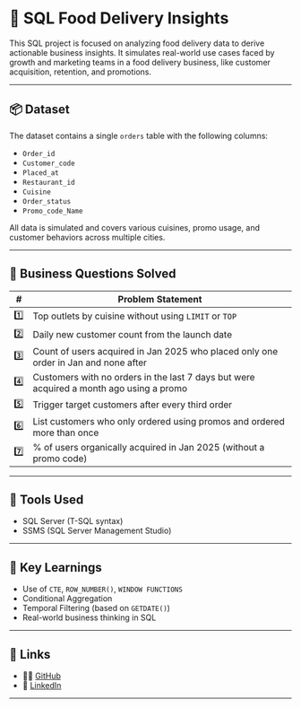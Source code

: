 # 🍕 SQL Food Delivery Insights

This SQL project is focused on analyzing food delivery data to derive actionable business insights. It simulates real-world use cases faced by growth and marketing teams in a food delivery business, like customer acquisition, retention, and promotions.

---

## 📦 Dataset

The dataset contains a single `orders` table with the following columns:
- `Order_id`
- `Customer_code`
- `Placed_at`
- `Restaurant_id`
- `Cuisine`
- `Order_status`
- `Promo_code_Name`

All data is simulated and covers various cuisines, promo usage, and customer behaviors across multiple cities.

---

## 📌 Business Questions Solved

| # | Problem Statement |
|---|-------------------|
| 1️⃣ | Top outlets by cuisine without using `LIMIT` or `TOP` |
| 2️⃣ | Daily new customer count from the launch date |
| 3️⃣ | Count of users acquired in Jan 2025 who placed only one order in Jan and none after |
| 4️⃣ | Customers with no orders in the last 7 days but were acquired a month ago using a promo |
| 5️⃣ | Trigger target customers after every third order |
| 6️⃣ | List customers who only ordered using promos and ordered more than once |
| 7️⃣ | % of users organically acquired in Jan 2025 (without a promo code) |

---

## 🧰 Tools Used

- SQL Server (T-SQL syntax)
- SSMS (SQL Server Management Studio)

---

## 🧠 Key Learnings

- Use of `CTE`, `ROW_NUMBER()`, `WINDOW FUNCTIONS`
- Conditional Aggregation
- Temporal Filtering (based on `GETDATE()`)
- Real-world business thinking in SQL

---

## 🔗 Links

- 🧑‍💻 [GitHub](https://github.com/its-ekanshi)
- 💼 [LinkedIn](https://www.linkedin.com/in/ekanshisaxena)

---
